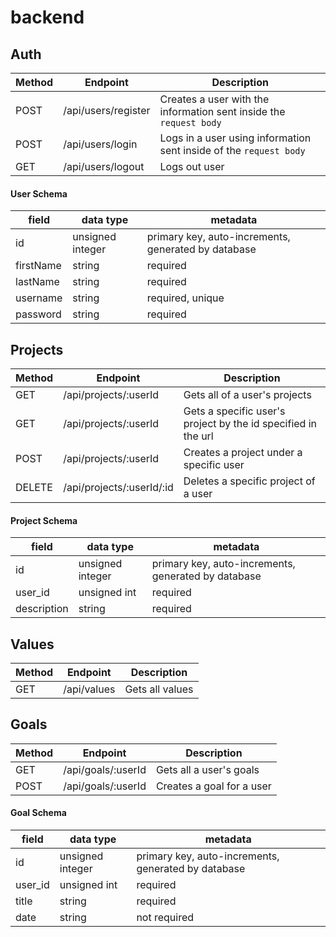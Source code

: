 # backend


## Auth
| Method | Endpoint                | Description                                                           |
| ------ | ----------------------- | ----------------------------------------------------------------------|
| POST   | /api/users/register     | Creates a user with the information sent inside the `request body`    |
| POST   | /api/users/login        | Logs in a user using information sent inside of the `request body`    |
| GET    | /api/users/logout       | Logs out user                                                         |

#### User Schema
| field      | data type        | metadata                                            |
| -----      | ---------------- | --------------------------------------------------- |
| id         | unsigned integer | primary key, auto-increments, generated by database |
| firstName  | string           | required                                            |
| lastName   | string           | required                                            |
| username   | string           | required, unique                                    |
| password   | string           | required                                            |



## Projects
| Method | Endpoint                  | Description                                                           |
| ------ | ------------------------- | ----------------------------------------------------------------------|
| GET    | /api/projects/:userId     | Gets all of a user's projects                                         |
| GET    | /api/projects/:userId     | Gets a specific user's project by the id specified in the url         |
| POST   | /api/projects/:userId     | Creates a project under a specific user                               |
| DELETE | /api/projects/:userId/:id | Deletes a specific project of a user                                  |

#### Project Schema
| field       | data type        | metadata                                            |
| -----       | ---------------- | --------------------------------------------------- |
| id          | unsigned integer | primary key, auto-increments, generated by database |
| user_id     | unsigned int     | required                                            |
| description | string           | required                                            |



## Values
| Method | Endpoint                  | Description                                        |
| ------ | ------------------------- | ---------------------------------------------------|
| GET    | /api/values               | Gets all values                                    |



## Goals
| Method | Endpoint                  | Description                                        |
| ------ | ------------------------- | ---------------------------------------------------|
| GET    | /api/goals/:userId        | Gets all a user's goals                            |
| POST   | /api/goals/:userId        | Creates a goal for a user                          |

#### Goal Schema
| field       | data type        | metadata                                            |
| -----       | ---------------- | --------------------------------------------------- |
| id          | unsigned integer | primary key, auto-increments, generated by database |
| user_id     | unsigned int     | required                                            |
| title       | string           | required                                            |
| date        | string           | not required                                        |